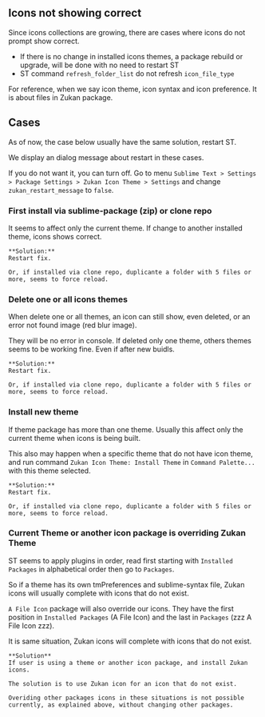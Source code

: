 ## Icons not showing correct

Since icons collections are growing, there are cases where icons do not prompt show correct.  

- If there is no change in installed icons themes, a package rebuild or upgrade, will be done with no need to restart ST  
- ST command `refresh_folder_list` do not refresh `icon_file_type`  

For reference, when we say icon theme, icon syntax and icon preference. It is about files in Zukan package.

## Cases

As of now, the case below usually have the same solution, restart ST.

We display an dialog message about restart in these cases.  

If you do not want it, you can turn off. Go to menu `Sublime Text > Settings > Package Settings > Zukan Icon Theme > Settings` and change `zukan_restart_message` to `false`.  

### First install via sublime-package (zip) or clone repo

It seems to affect only the current theme. If change to another installed theme, icons shows correct.

```
**Solution:** 
Restart fix. 

Or, if installed via clone repo, duplicante a folder with 5 files or more, seems to force reload.
```

### Delete one or all icons themes

When delete one or all themes, an icon can still show, even deleted, or an error not found image (red blur image).

They will be no error in console. If deleted only one theme, others themes seems to be working fine. Even if after new buidls.

```
**Solution:** 
Restart fix. 

Or, if installed via clone repo, duplicante a folder with 5 files or more, seems to force reload.
```

### Install new theme

If theme package has more than one theme. Usually this affect only the current theme when icons is being built.

This also may happen when a specific theme that do not have icon theme, and run command `Zukan Icon Theme: Install Theme` in `Command Palette...` with this theme selected.

```
**Solution:** 
Restart fix. 

Or, if installed via clone repo, duplicante a folder with 5 files or more, seems to force reload.
```


### Current Theme or another icon package is overriding Zukan Theme

ST seems to apply plugins in order, read first starting with `Installed Packages` in alphabetical order then go to `Packages`.  

So if a theme has its own tmPreferences and sublime-syntax file, Zukan icons will usually complete with icons that do not exist.  

`A File Icon` package will also override our icons. They have the first position in `Installed Packages` (A File Icon) and the last in `Packages` (zzz A File Icon zzz).  

It is same situation, Zukan icons will complete with icons that do not exist.

```
**Solution**
If user is using a theme or another icon package, and install Zukan icons.

The solution is to use Zukan icon for an icon that do not exist.

Overiding other packages icons in these situations is not possible currently, as explained above, without changing other packages.
```
